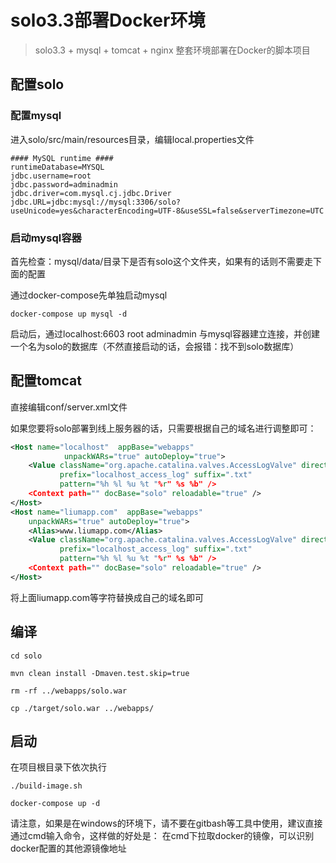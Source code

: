 # solo3.3部署Docker环境

> solo3.3 + mysql + tomcat + nginx 整套环境部署在Docker的脚本项目

## 配置solo

### 配置mysql

进入solo/src/main/resources目录，编辑local.properties文件

````properties
#### MySQL runtime ####
runtimeDatabase=MYSQL
jdbc.username=root
jdbc.password=adminadmin
jdbc.driver=com.mysql.cj.jdbc.Driver
jdbc.URL=jdbc:mysql://mysql:3306/solo?useUnicode=yes&characterEncoding=UTF-8&useSSL=false&serverTimezone=UTC
````

### 启动mysql容器

首先检查：mysql/data/目录下是否有solo这个文件夹，如果有的话则不需要走下面的配置

通过docker-compose先单独启动mysql

````shell
docker-compose up mysql -d
````

启动后，通过localhost:6603 root adminadmin 与mysql容器建立连接，并创建一个名为solo的数据库（不然直接启动的话，会报错：找不到solo数据库）

## 配置tomcat
 
直接编辑conf/server.xml文件

如果您要将solo部署到线上服务器的话，只需要根据自己的域名进行调整即可：

````xml
<Host name="localhost"  appBase="webapps"
            unpackWARs="true" autoDeploy="true">
	<Value className="org.apache.catalina.valves.AccessLogValve" directory="logs"
	       prefix="localhost_access_log" suffix=".txt"
	       pattern="%h %l %u %t "%r" %s %b" />
	<Context path="" docBase="solo" reloadable="true" />
</Host>
<Host name="liumapp.com"  appBase="webapps"
    unpackWARs="true" autoDeploy="true">
	<Alias>www.liumapp.com</Alias>
	<Value className="org.apache.catalina.valves.AccessLogValve" directory="logs"
	       prefix="localhost_access_log" suffix=".txt"
	       pattern="%h %l %u %t "%r" %s %b" />
	<Context path="" docBase="solo" reloadable="true" />
</Host>     
````

将上面liumapp.com等字符替换成自己的域名即可

## 编译

````shell
cd solo

mvn clean install -Dmaven.test.skip=true

rm -rf ../webapps/solo.war

cp ./target/solo.war ../webapps/
````

## 启动

在项目根目录下依次执行

````shell
./build-image.sh

docker-compose up -d
````

请注意，如果是在windows的环境下，请不要在gitbash等工具中使用，建议直接通过cmd输入命令，这样做的好处是： 在cmd下拉取docker的镜像，可以识别docker配置的其他源镜像地址

